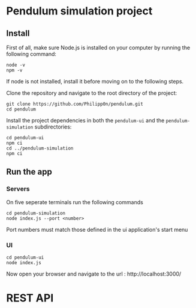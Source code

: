 # Pendulum simulation project

## Install
First of all, make sure Node.js is installed on your computer by running the following command:

    node -v
    npm -v
If node is not installed, install it before moving on to the following steps.

Clone the repository and navigate to the root directory of the project:

    git clone https://github.com/Philipp0n/pendulum.git
    cd pendulum

Install the project dependencies in both the `pendulum-ui` and the `pendulum-simulation` subdirectories:

    cd pendulum-ui
    npm ci
    cd ../pendulum-simulation
    npm ci



## Run the app
### Servers
On five seperate terminals run the following commands

    cd pendulum-simulation
    node index.js --port <number>
Port numbers must match those defined in the ui application's start menu

### UI
    cd pendulum-ui
    node index.js
Now open your browser and navigate to the url : http://localhost:3000/

# REST API